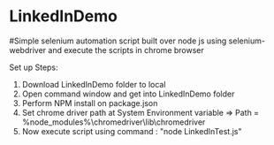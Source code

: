 # LinkedInDemo

#Simple selenium automation script built over node js using selenium-webdriver and execute the scripts in chrome browser

Set up Steps:
1. Download LinkedInDemo folder to local
2. Open command window and get into LinkedInDemo folder
3. Perform NPM install on package.json
4. Set chrome driver path at System Environment variable => Path = %node_modules%\chromedriver\lib\chromedriver
5. Now execute script using command : "node LinkedInTest.js"
